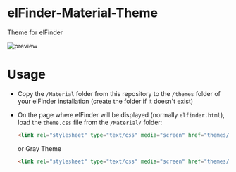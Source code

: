 # elFinder-Material-Theme
Theme for elFinder

![preview](https://raw.githubusercontent.com/RobiNN1/elFinder-Material-Theme/master/preview.png)

# Usage
* Copy the `/Material` folder from this repository to the `/themes` folder of your
elFinder installation (create the folder if it doesn't exist)
* On the page where elFinder will be displayed (normally `elfinder.html`),
load the `theme.css` file from the `/Material/` folder:

    ```html
    <link rel="stylesheet" type="text/css" media="screen" href="themes/Material/theme.css">
    ```
    or Gray Theme

    ```html
    <link rel="stylesheet" type="text/css" media="screen" href="themes/Material/theme-gray.css">
    ```
